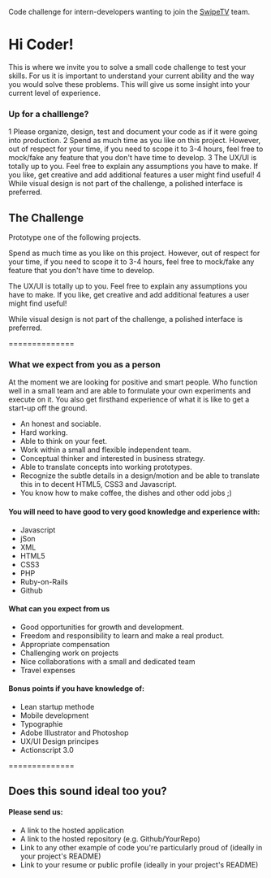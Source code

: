 Code challenge for intern-developers wanting to join the [SwipeTV](http://www.swipetv.com/ "SwipeTV") team.

Hi Coder!
==============

This is where we invite you to solve a small code challenge to test your skills.
For us it is important to understand your current ability and the way you would solve these problems.
This will give us some insight into your current level of experience. 


### Up for a challlenge?

1 Please organize, design, test and document your code as if it were going into production.
2 Spend as much time as you like on this project. However, out of respect for your time, if you need to scope it to 3-4 hours, feel free to mock/fake any feature that you don't have time to develop.
3 The UX/UI is totally up to you. Feel free to explain any assumptions you have to make. If you like, get creative and add additional features a user might find useful!
4 While visual design is not part of the challenge, a polished interface is preferred.



The Challenge
---------------------

Prototype one of the following projects.




Spend as much time as you like on this project. However, out of respect for your time, if you need to scope it to 3-4 hours, feel free to mock/fake any feature that you don't have time to develop.

The UX/UI is totally up to you. Feel free to explain any assumptions you have to make. If you like, get creative and add additional features a user might find useful!

While visual design is not part of the challenge, a polished interface is preferred.

==============

### What we expect from you as a person

At the moment we are looking for positive and smart people. Who function well in a small team and are able to formulate your own experiments and execute on it. You also get firsthand experience of what it is like to get a start-up off the ground.

* An honest and sociable.
* Hard working.
* Able to think on your feet.
* Work within a small and flexible independent team.
* Conceptual thinker and interested in business strategy.
* Able to translate concepts into working prototypes.
* Recognize the subtle details in a design/motion and be able to translate this in to decent HTML5, CSS3 and Javascript.
* You know how to make coffee, the dishes and other odd jobs ;)

#### You will need to have good to very good knowledge and experience with:

* Javascript
* jSon
* XML
* HTML5
* CSS3
* PHP
* Ruby-on-Rails
* Github

#### What can you expect from us

* Good opportunities for growth and development.
* Freedom and responsibility to learn and make a real product.
* Appropriate compensation
* Challenging work on projects
* Nice collaborations with a small and dedicated team
* Travel expenses

#### Bonus points if you have knowledge of:

* Lean startup methode
* Mobile development
* Typographie
* Adobe Illustrator and Photoshop
* UX/UI Design principes
* Actionscript 3.0

==============

## Does this sound ideal too you?

#### Please send us:

* A link to the hosted application
* A link to the hosted repository (e.g. Github/YourRepo)
* Link to any other example of code you're particularly proud of (ideally in your project's README)
* Link to your resume or public profile (ideally in your project's README)
